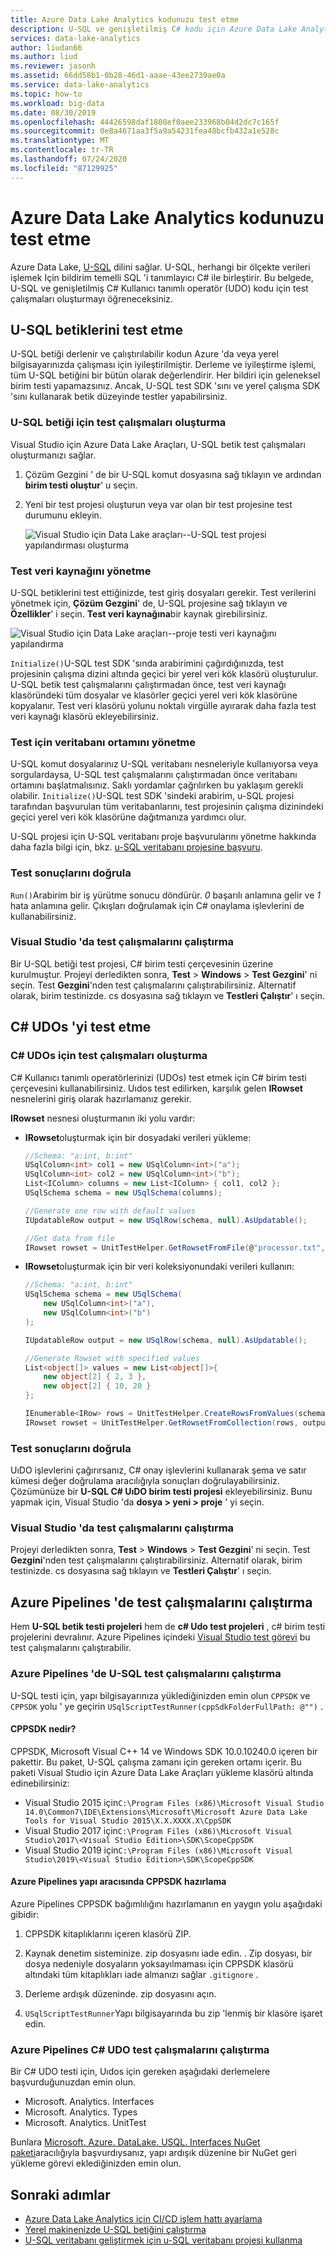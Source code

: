 ```yaml
---
title: Azure Data Lake Analytics kodunuzu test etme
description: U-SQL ve genişletilmiş C# kodu için Azure Data Lake Analytics için test çalışmalarını nasıl ekleyeceğinizi öğrenin.
services: data-lake-analytics
author: liudan66
ms.author: liud
ms.reviewer: jasonh
ms.assetid: 66dd58b1-0b28-46d1-aaae-43ee2739ae0a
ms.service: data-lake-analytics
ms.topic: how-to
ms.workload: big-data
ms.date: 08/30/2019
ms.openlocfilehash: 44426598daf1808ef0aee233968b04d2dc7c165f
ms.sourcegitcommit: 0e8a4671aa3f5a9a54231fea48bcfb432a1e528c
ms.translationtype: MT
ms.contentlocale: tr-TR
ms.lasthandoff: 07/24/2020
ms.locfileid: "87129925"
---
```

# <a name="test-your-azure-data-lake-analytics-code"></a>Azure Data Lake Analytics kodunuzu test etme

Azure Data Lake, [U-SQL](data-lake-analytics-u-sql-get-started.md) dilini sağlar. U-SQL, herhangi bir ölçekte verileri işlemek Için bildirim temelli SQL 'i tanımlayıcı C# ile birleştirir. Bu belgede, U-SQL ve genişletilmiş C# Kullanıcı tanımlı operatör (UDO) kodu için test çalışmaları oluşturmayı öğreneceksiniz.

## <a name="test-u-sql-scripts"></a>U-SQL betiklerini test etme

U-SQL betiği derlenir ve çalıştırılabilir kodun Azure 'da veya yerel bilgisayarınızda çalışması için iyileştirilmiştir. Derleme ve iyileştirme işlemi, tüm U-SQL betiğini bir bütün olarak değerlendirir. Her bildiri için geleneksel birim testi yapamazsınız. Ancak, U-SQL test SDK 'sını ve yerel çalışma SDK 'sını kullanarak betik düzeyinde testler yapabilirsiniz.

### <a name="create-test-cases-for-u-sql-script"></a>U-SQL betiği için test çalışmaları oluşturma

Visual Studio için Azure Data Lake Araçları, U-SQL betik test çalışmaları oluşturmanızı sağlar.

1. Çözüm Gezgini ' de bir U-SQL komut dosyasına sağ tıklayın ve ardından **birim testi oluştur**' u seçin.

1. Yeni bir test projesi oluşturun veya var olan bir test projesine test durumunu ekleyin.

   ![Visual Studio için Data Lake araçları--U-SQL test projesi yapılandırması oluşturma](./media/data-lake-analytics-cicd-test/data-lake-tools-create-usql-test-project-configure.png)

### <a name="manage-the-test-data-source"></a>Test veri kaynağını yönetme

U-SQL betiklerini test ettiğinizde, test giriş dosyaları gerekir. Test verilerini yönetmek için, **Çözüm Gezgini**' de, U-SQL projesine sağ tıklayın ve **Özellikler**' i seçin. **Test veri kaynağına**bir kaynak girebilirsiniz.

![Visual Studio için Data Lake araçları--proje testi veri kaynağını yapılandırma](./media/data-lake-analytics-cicd-test/data-lake-tools-configure-project-test-data-source.png)

`Initialize()`U-SQL test SDK 'sında arabirimini çağırdığınızda, test projesinin çalışma dizini altında geçici bir yerel veri kök klasörü oluşturulur. U-SQL betik test çalışmalarını çalıştırmadan önce, test veri kaynağı klasöründeki tüm dosyalar ve klasörler geçici yerel veri kök klasörüne kopyalanır. Test veri klasörü yolunu noktalı virgülle ayırarak daha fazla test veri kaynağı klasörü ekleyebilirsiniz.

### <a name="manage-the-database-environment-for-testing"></a>Test için veritabanı ortamını yönetme

U-SQL komut dosyalarınız U-SQL veritabanı nesneleriyle kullanıyorsa veya sorgulardaysa, U-SQL test çalışmalarını çalıştırmadan önce veritabanı ortamını başlatmalısınız. Saklı yordamlar çağrılırken bu yaklaşım gerekli olabilir. `Initialize()`U-SQL test SDK 'sindeki arabirim, u-SQL projesi tarafından başvurulan tüm veritabanlarını, test projesinin çalışma dizinindeki geçici yerel veri kök klasörüne dağıtmanıza yardımcı olur.

U-SQL projesi için U-SQL veritabanı proje başvurularını yönetme hakkında daha fazla bilgi için, bkz. [u-SQL veritabanı projesine başvuru](data-lake-analytics-data-lake-tools-develop-usql-database.md#reference-a-u-sql-database-project).

### <a name="verify-test-results"></a>Test sonuçlarını doğrula

`Run()`Arabirim bir iş yürütme sonucu döndürür. *0* başarılı anlamına gelir ve *1* hata anlamına gelir. Çıkışları doğrulamak için C# onaylama işlevlerini de kullanabilirsiniz.

### <a name="run-test-cases-in-visual-studio"></a>Visual Studio 'da test çalışmalarını çalıştırma

Bir U-SQL betiği test projesi, C# birim testi çerçevesinin üzerine kurulmuştur. Projeyi derledikten sonra, **Test**  >  **Windows**  >  **Test Gezgini**' ni seçin. Test **Gezgini**'nden test çalışmalarını çalıştırabilirsiniz. Alternatif olarak, birim testinizde. cs dosyasına sağ tıklayın ve **Testleri Çalıştır**' ı seçin.

## <a name="test-c-udos"></a>C# UDOs 'yi test etme

### <a name="create-test-cases-for-c-udos"></a>C# UDOs için test çalışmaları oluşturma

C# Kullanıcı tanımlı operatörlerinizi (UDOs) test etmek için C# birim testi çerçevesini kullanabilirsiniz. Uıdos test edilirken, karşılık gelen **IRowset** nesnelerini giriş olarak hazırlamanız gerekir.

**IRowset** nesnesi oluşturmanın iki yolu vardır:

- **IRowset**oluşturmak için bir dosyadaki verileri yükleme:

    ```csharp
    //Schema: "a:int, b:int"
    USqlColumn<int> col1 = new USqlColumn<int>("a");
    USqlColumn<int> col2 = new USqlColumn<int>("b");
    List<IColumn> columns = new List<IColumn> { col1, col2 };
    USqlSchema schema = new USqlSchema(columns);

    //Generate one row with default values
    IUpdatableRow output = new USqlRow(schema, null).AsUpdatable();

    //Get data from file
    IRowset rowset = UnitTestHelper.GetRowsetFromFile(@"processor.txt", schema, output.AsReadOnly(), discardAdditionalColumns: true, rowDelimiter: null, columnSeparator: '\t');
    ```

- **IRowset**oluşturmak için bir veri koleksiyonundaki verileri kullanın:

    ```csharp
    //Schema: "a:int, b:int"
    USqlSchema schema = new USqlSchema(
        new USqlColumn<int>("a"),
        new USqlColumn<int>("b")
    );

    IUpdatableRow output = new USqlRow(schema, null).AsUpdatable();

    //Generate Rowset with specified values
    List<object[]> values = new List<object[]>{
        new object[2] { 2, 3 },
        new object[2] { 10, 20 }
    };

    IEnumerable<IRow> rows = UnitTestHelper.CreateRowsFromValues(schema, values);
    IRowset rowset = UnitTestHelper.GetRowsetFromCollection(rows, output.AsReadOnly());
    ```

### <a name="verify-test-results"></a>Test sonuçlarını doğrula

UıDO işlevlerini çağırırsanız, C# onay işlevlerini kullanarak şema ve satır kümesi değer doğrulama aracılığıyla sonuçları doğrulayabilirsiniz. Çözümünüze bir **U-SQL C# UıDO birim testi projesi** ekleyebilirsiniz. Bunu yapmak için, Visual Studio 'da **dosya > yeni > proje** ' yi seçin.

### <a name="run-test-cases-in-visual-studio"></a>Visual Studio 'da test çalışmalarını çalıştırma

Projeyi derledikten sonra, **Test**  >  **Windows**  >  **Test Gezgini**' ni seçin. Test **Gezgini**'nden test çalışmalarını çalıştırabilirsiniz. Alternatif olarak, birim testinizde. cs dosyasına sağ tıklayın ve **Testleri Çalıştır**' ı seçin.

## <a name="run-test-cases-in-azure-pipelines"></a>Azure Pipelines 'de test çalışmalarını çalıştırma<a name="run-test-cases-in-azure-devops"></a>

Hem **U-SQL betik testi projeleri** hem de **c# Udo test projeleri** , c# birim testi projelerini devralınır. Azure Pipelines içindeki [Visual Studio test görevi](https://docs.microsoft.com/azure/devops/pipelines/test/getting-started-with-continuous-testing?view=vsts) bu test çalışmalarını çalıştırabilir.

### <a name="run-u-sql-test-cases-in-azure-pipelines"></a>Azure Pipelines 'de U-SQL test çalışmalarını çalıştırma

U-SQL testi için, yapı bilgisayarınıza yüklediğinizden emin olun `CPPSDK` ve `CPPSDK` yolu ' ye geçirin `USqlScriptTestRunner(cppSdkFolderFullPath: @"")` .

#### <a name="what-is-cppsdk"></a>CPPSDK nedir?

CPPSDK, Microsoft Visual C++ 14 ve Windows SDK 10.0.10240.0 içeren bir pakettir. Bu paket, U-SQL çalışma zamanı için gereken ortamı içerir. Bu paketi Visual Studio için Azure Data Lake Araçları yükleme klasörü altında edinebilirsiniz:

- Visual Studio 2015 için`C:\Program Files (x86)\Microsoft Visual Studio 14.0\Common7\IDE\Extensions\Microsoft\Microsoft Azure Data Lake Tools for Visual Studio 2015\X.X.XXXX.X\CppSDK`
- Visual Studio 2017 için`C:\Program Files (x86)\Microsoft Visual Studio\2017\<Visual Studio Edition>\SDK\ScopeCppSDK`
- Visual Studio 2019 için`C:\Program Files (x86)\Microsoft Visual Studio\2019\<Visual Studio Edition>\SDK\ScopeCppSDK`

#### <a name="prepare-cppsdk-in-the-azure-pipelines-build-agent"></a>Azure Pipelines yapı aracısında CPPSDK hazırlama

Azure Pipelines CPPSDK bağımlılığını hazırlamanın en yaygın yolu aşağıdaki gibidir:

1. CPPSDK kitaplıklarını içeren klasörü ZIP.

1. Kaynak denetim sisteminize. zip dosyasını iade edin. . Zip dosyası, bir dosya nedeniyle dosyaların yoksayılmaması için CPPSDK klasörü altındaki tüm kitaplıkları iade almanızı sağlar `.gitignore` .

1. Derleme ardışık düzeninde. zip dosyasını açın.

1. `USqlScriptTestRunner`Yapı bilgisayarında bu zip 'lenmiş bir klasöre işaret edin.

### <a name="run-c-udo-test-cases-in-azure-pipelines"></a>Azure Pipelines C# UDO test çalışmalarını çalıştırma

Bir C# UDO testi için, Uıdos için gereken aşağıdaki derlemelere başvurduğunuzdan emin olun.

- Microsoft. Analytics. Interfaces
- Microsoft. Analytics. Types
- Microsoft. Analytics. UnitTest

Bunlara [Microsoft. Azure. DataLake. USQL. Interfaces NuGet paketi](https://www.nuget.org/packages/Microsoft.Azure.DataLake.USQL.Interfaces/)aracılığıyla başvurdıysanız, yapı ardışık düzenine bir NuGet geri yükleme görevi eklediğinizden emin olun.

## <a name="next-steps"></a>Sonraki adımlar

- [Azure Data Lake Analytics için CI/CD işlem hattı ayarlama](data-lake-analytics-cicd-overview.md)
- [Yerel makinenizde U-SQL betiğini çalıştırma](data-lake-analytics-data-lake-tools-local-run.md)
- [U-SQL veritabanı geliştirmek için u-SQL veritabanı projesi kullanma](data-lake-analytics-data-lake-tools-develop-usql-database.md)
